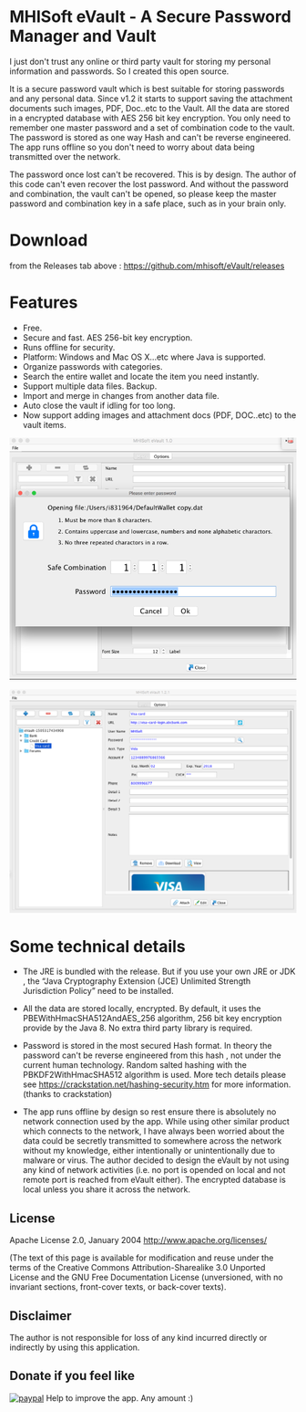 MHISoft eVault - A Secure Password Manager and  Vault
======================================================

I just don't trust any online or third party vault for storing my personal information and passwords.  So I created this open source.

It is a secure password vault which is best suitable for storing passwords and any personal data. Since v1.2 it starts to support saving the attachment documents such images, PDF, Doc..etc to the Vault.  All the data are stored in a encrypted database with AES 256 bit key  encryption. You only need to remember one master password and a set of combination code to the vault. The password is stored as one way Hash and can't be reverse engineered.  The app runs offline so you don't need to worry about data being transmitted over the network.  

The password once lost can't be recovered. This is by design. The author of this code can't even recover the lost password. And without the password and combination, the vault can't be opened, so please keep the master password and combination key in a safe place, such as in your brain only. 

Download
========
from the Releases tab above : https://github.com/mhisoft/eVault/releases

Features
=========
* Free. 
* Secure and fast.  AES 256-bit key encryption.
* Runs offline for security.
* Platform: Windows and Mac OS X...etc where Java  is supported. 
* Organize  passwords with categories.  
* Search the entire wallet and locate the item you need instantly. 
* Support multiple data files. Backup.
* Import and merge in changes from another data file. 
* Auto close the vault if idling for too long.
* Now support adding images and attachment docs (PDF, DOC..etc) to the vault items. 

![Screenshot](dist/evault-screenshot-passwordform.png "screenshot")

![Screenshot](dist/evault-screenshot-main.png "screenshot")


Some technical details
======================

*  The JRE is bundled with the release. But if you use your own JRE or JDK , the  “Java Cryptography Extension (JCE) Unlimited Strength Jurisdiction Policy”  need to be installed. 

* All the data are stored locally, encrypted. By default, it uses the PBEWithHmacSHA512AndAES_256 algorithm, 256 bit key encryption provide by the Java 8.  No extra third party library is required. 
 
* Password is stored in the most secured Hash format. In theory the password can't be reverse engineered from this hash , not under the current human technology. Random salted hashing with the  PBKDF2WithHmacSHA512 algorithm is used.   More tech details please see  https://crackstation.net/hashing-security.htm for more information. (thanks to crackstation)

* The app runs offline by design so rest ensure there is absolutely no network connection used by the app. 
 While using other similar product which connects to the network, I have always been worried about the data could be secretly transmitted to somewhere across the network without my knowledge, either intentionally or unintentionally due to malware or virus.   The author decided to design the eVault by not using any kind of network activities (i.e. no port is opended on local and not remote port is reached from eVault either). The encrypted database is local unless you share it across the network.
 
 ## License
Apache License 2.0, January 2004 http://www.apache.org/licenses/

(The text of this page is available for modification and reuse under the terms of the Creative Commons Attribution-Sharealike 3.0 Unported License and the GNU Free Documentation License (unversioned, with no invariant sections, front-cover texts, or back-cover texts).

## Disclaimer
The author is not responsible for loss of any kind incurred directly or indirectly by using this application.


## Donate if you feel like
[![paypal](https://www.paypalobjects.com/webstatic/en_US/i/btn/png/silver-pill-paypal-26px.png)](https://www.paypal.me/mhisoft)
Help to improve the app.
Any amount :)


